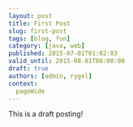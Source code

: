 ```yaml
---
layout: post
title: First Post
slug: first-post
tags: [blog, fun]
category: [java, web]
published: 2015-07-01T01:02:03
valid_until: 2015-08-01T00:00:00
draft: true
authors: [admin, rygel]
context: 
  pageWide
---
```

This is a draft posting!
